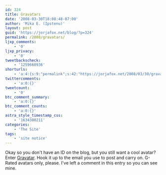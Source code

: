 ```yaml
---
id: 324
title: Gravatars
date: '2008-03-30T18:08:48-07:00'
author: 'Mika E. (Ipstenu)'
layout: post
guid: 'https://jorjafox.net/blog/?p=324'
permalink: /2008/gravatars/
ljxp_comments:
    - '0'
ljxp_privacy:
    - '0'
tweetbackscheck:
    - '1259660936'
shorturls:
    - 'a:4:{s:9:"permalink";s:42:"https://jorjafox.net/2008/03/30/gravatars/";s:7:"tinyurl";s:25:"http://tinyurl.com/nrwrx4";s:4:"isgd";s:18:"http://is.gd/53ZEB";s:5:"bitly";s:20:"http://bit.ly/8X5vaW";}'
twittercomments:
    - 'a:0:{}'
tweetcount:
    - '0'
btc_comment_summary:
    - 'a:0:{}'
btc_comment_counts:
    - 'a:0:{}'
astra_style_timestamp_css:
    - '1634380211'
categories:
    - 'The Site'
tags:
    - 'site notice'
---
```


Okay so you don't have an ID on the blog, but you still want a cool avatar? Enter <a href="http://en.gravatar.com/">Gravatar</a>.  Hook it up to the email you use to post and carry on.  G-Rated avatars only, please.  I've left a comment in this entry so you can see mine.